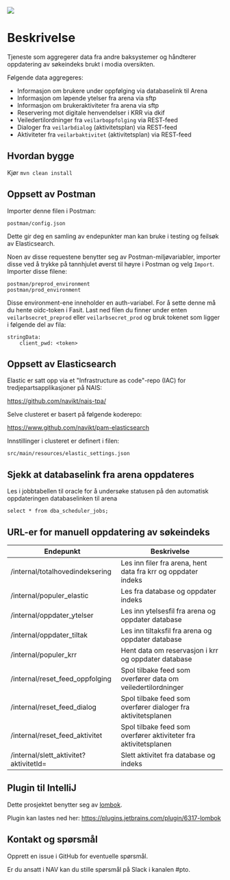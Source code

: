 ![](https://github.com/navikt/veilarbportefolje/workflows/Build,%20push%20and%20deploy/badge.svg)

# Beskrivelse

Tjeneste som aggregerer data fra andre baksystemer og håndterer oppdatering av søkeindeks brukt i modia oversikten.

Følgende data aggregeres:
* Informasjon om brukere under oppfølging via databaselink til Arena
* Informasjon om løpende ytelser fra arena via sftp
* Informasjon om brukeraktiviteter fra arena via sftp
* Reservering mot digitale henvendelser i KRR via dkif
* Veiledertilordninger fra `veilarboppfolging` via REST-feed
* Dialoger fra `veilarbdialog` (aktivitetsplan) via REST-feed
* Aktiviteter fra `veilarbaktivitet` (aktivitetsplan) via REST-feed

## Hvordan bygge


Kjør `mvn clean install`

## Oppsett av Postman
Importer denne filen i Postman:
```
postman/config.json
``` 
Dette gir deg en samling av endepunkter man kan bruke i testing og feilsøk av
Elasticsearch. 

Noen av disse requestene benytter seg av Postman-miljøvariabler, importer disse ved å trykke på tannhjulet øverst til
høyre i Postman og velg `Import`. Importer disse filene: 
```
postman/preprod_environment
postman/prod_environment
``` 

Disse environment-ene inneholder en auth-variabel. For å sette denne må du hente oidc-token i Fasit. Last ned filen du finner under enten `veilarbsecret_preprod` eller
`veilarbsecret_prod` og bruk tokenet som ligger i følgende del av fila:

```
stringData:
    client_pwd: <token>
```

## Oppsett av Elasticsearch
Elastic er satt opp via et "Infrastructure as code"-repo (IAC) for tredjepartsapplikasjoner på NAIS:

https://github.com/navikt/nais-tpa/

Selve clusteret er basert på følgende koderepo:

https://www.github.com/navikt/pam-elasticsearch

Innstillinger i clusteret er definert i filen:

```
src/main/resources/elastic_settings.json
```

## Sjekk at databaselink fra arena oppdateres

Les i jobbtabellen til oracle for å undersøke statusen på den automatisk oppdateringen databaselinken til arena 

```
select * from dba_scheduler_jobs;
```

## URL-er for manuell oppdatering av søkeindeks

| Endepunkt                                             | Beskrivelse                                                      |      
| ------------------------------------------------------| -----------------------------------------------------------------|
| /internal/totalhovedindeksering                       | Les inn filer fra arena, hent data fra krr og oppdater indeks    |
| /internal/populer_elastic                             | Les fra database og oppdater indeks                              |
| /internal/oppdater_ytelser                            | Les inn ytelsesfil fra arena og oppdater database                |
| /internal/oppdater_tiltak                             | Les inn tiltaksfil fra arena og oppdater database                |
| /internal/populer_krr                                 | Hent data om reservasjon i krr og oppdater database              |
| /internal/reset_feed_oppfolging                       | Spol tilbake feed som overfører data om veiledertilordninger     |
| /internal/reset_feed_dialog                           | Spol tilbake feed som overfører dialoger fra aktivitetsplanen    |
| /internal/reset_feed_aktivitet                        | Spol tilbake feed som overfører aktiviteter fra aktivitetsplanen |
| /internal/slett_aktivitet?aktivitetId=<id>            | Slett aktivitet fra database og indeks                            |


## Plugin til IntelliJ
Dette prosjektet benytter seg av [lombok](https://projectlombok.org).

Plugin kan lastes ned her: https://plugins.jetbrains.com/plugin/6317-lombok

## Kontakt og spørsmål
Opprett en issue i GitHub for eventuelle spørsmål.

Er du ansatt i NAV kan du stille spørsmål på Slack i kanalen #pto.
